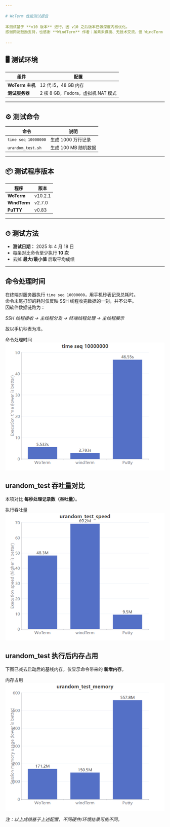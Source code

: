 ```yaml
---

# WoTerm 性能测试报告

本测试基于 **v10 版本** 进行，因 v10 之后版本已做深度内核优化。  
感谢网友鼓励支持，也感谢 **WindTerm** 作者：虽素未谋面、无技术交流，但 WindTerm 实属优秀软件，WoTerm 部分功能亦参考其实现。

---
```


## 🖥 测试环境

| 组件        | 配置                             |
|-------------|----------------------------------|
| **WoTerm 主机** | 12 代 i5，48 GB 内存              |
| **测试服务器** | 2 核 8 GB，Fedora，虚拟机 NAT 模式 |

---

## ⚙ 测试命令

| 命令                | 说明               |
|---------------------|--------------------|
| `time seq 10000000` | 生成 1000 万行记录 |
| `urandom_test.sh`   | 生成 100 MB 随机数据 |

---

## 📦 测试程序版本

| 程序     | 版本    |
|----------|---------|
| **WoTerm**  | v10.2.1 |
| **WindTerm**| v2.7.0  |
| **PuTTY**   | v0.83   |

---

## ⏱ 测试方法

- **测试日期：** 2025 年 4 月 18 日  
- 每条对比命令至少执行 **10 次**  
- 去掉 **最大/最小值** 后取平均成绩  

---

## 命令处理时间

在终端对服务器执行 `time seq 10000000`，用手机秒表记录总耗时。  
命令末尾打印的耗时仅反映 SSH 线程收完数据的一刻，并不公平。  
因软件数据链路为：

*SSH 线程接收 → 主线程分发 → 终端线程处理 → 主线程展示*

故以手机秒表为准。  
<div>命令处理时间<br><img src="timeseq1.png"/></div>

## urandom_test 吞吐量对比

本项对比 **每秒处理记录数（吞吐量）**。  
<div>执行吞吐量<br><img src="urandom_test_speed.png"/></div>

## urandom_test 执行后内存占用

下图已减去启动后的基线内存，仅显示命令带来的 **新增内存**。  
<div>内存占用<br><img src="urandom_test_memory.png"/></div>

*注：以上成绩基于上述配置，不同硬件/环境结果可能不同。*
